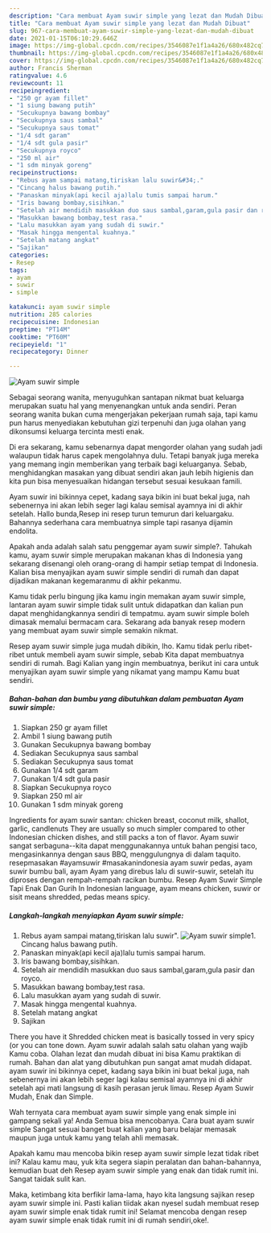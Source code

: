 ```yaml
---
description: "Cara membuat Ayam suwir simple yang lezat dan Mudah Dibuat"
title: "Cara membuat Ayam suwir simple yang lezat dan Mudah Dibuat"
slug: 967-cara-membuat-ayam-suwir-simple-yang-lezat-dan-mudah-dibuat
date: 2021-01-15T06:10:29.646Z
image: https://img-global.cpcdn.com/recipes/3546087e1f1a4a26/680x482cq70/ayam-suwir-simple-foto-resep-utama.jpg
thumbnail: https://img-global.cpcdn.com/recipes/3546087e1f1a4a26/680x482cq70/ayam-suwir-simple-foto-resep-utama.jpg
cover: https://img-global.cpcdn.com/recipes/3546087e1f1a4a26/680x482cq70/ayam-suwir-simple-foto-resep-utama.jpg
author: Francis Sherman
ratingvalue: 4.6
reviewcount: 11
recipeingredient:
- "250 gr ayam fillet"
- "1 siung bawang putih"
- "Secukupnya bawang bombay"
- "Secukupnya saus sambal"
- "Secukupnya saus tomat"
- "1/4 sdt garam"
- "1/4 sdt gula pasir"
- "Secukupnya royco"
- "250 ml air"
- "1 sdm minyak goreng"
recipeinstructions:
- "Rebus ayam sampai matang,tiriskan lalu suwir&#34;."
- "Cincang halus bawang putih."
- "Panaskan minyak(api kecil aja)lalu tumis sampai harum."
- "Iris bawang bombay,sisihkan."
- "Setelah air mendidih masukkan duo saus sambal,garam,gula pasir dan royco."
- "Masukkan bawang bombay,test rasa."
- "Lalu masukkan ayam yang sudah di suwir."
- "Masak hingga mengental kuahnya."
- "Setelah matang angkat"
- "Sajikan"
categories:
- Resep
tags:
- ayam
- suwir
- simple

katakunci: ayam suwir simple 
nutrition: 285 calories
recipecuisine: Indonesian
preptime: "PT14M"
cooktime: "PT60M"
recipeyield: "1"
recipecategory: Dinner

---
```



![Ayam suwir simple](https://img-global.cpcdn.com/recipes/3546087e1f1a4a26/680x482cq70/ayam-suwir-simple-foto-resep-utama.jpg)

Sebagai seorang wanita, menyuguhkan santapan nikmat buat keluarga merupakan suatu hal yang menyenangkan untuk anda sendiri. Peran seorang  wanita bukan cuma mengerjakan pekerjaan rumah saja, tapi kamu pun harus menyediakan kebutuhan gizi terpenuhi dan juga olahan yang dikonsumsi keluarga tercinta mesti enak.

Di era  sekarang, kamu sebenarnya dapat mengorder olahan yang sudah jadi walaupun tidak harus capek mengolahnya dulu. Tetapi banyak juga mereka yang memang ingin memberikan yang terbaik bagi keluarganya. Sebab, menghidangkan masakan yang dibuat sendiri akan jauh lebih higienis dan kita pun bisa menyesuaikan hidangan tersebut sesuai kesukaan famili. 

Ayam suwir ini bikinnya cepet, kadang saya bikin ini buat bekal juga, nah sebenernya ini akan lebih seger lagi kalau semisal ayamnya ini di akhir setelah. Hallo bunda,Resep ini resep turun temurun dari keluargaku. Bahannya sederhana cara membuatnya simple tapi rasanya dijamin endolita.

Apakah anda adalah salah satu penggemar ayam suwir simple?. Tahukah kamu, ayam suwir simple merupakan makanan khas di Indonesia yang sekarang disenangi oleh orang-orang di hampir setiap tempat di Indonesia. Kalian bisa menyajikan ayam suwir simple sendiri di rumah dan dapat dijadikan makanan kegemaranmu di akhir pekanmu.

Kamu tidak perlu bingung jika kamu ingin memakan ayam suwir simple, lantaran ayam suwir simple tidak sulit untuk didapatkan dan kalian pun dapat menghidangkannya sendiri di tempatmu. ayam suwir simple boleh dimasak memalui bermacam cara. Sekarang ada banyak resep modern yang membuat ayam suwir simple semakin nikmat.

Resep ayam suwir simple juga mudah dibikin, lho. Kamu tidak perlu ribet-ribet untuk membeli ayam suwir simple, sebab Kita dapat membuatnya sendiri di rumah. Bagi Kalian yang ingin membuatnya, berikut ini cara untuk menyajikan ayam suwir simple yang nikamat yang mampu Kamu buat sendiri.

<!--inarticleads1-->

##### Bahan-bahan dan bumbu yang dibutuhkan dalam pembuatan Ayam suwir simple:

1. Siapkan 250 gr ayam fillet
1. Ambil 1 siung bawang putih
1. Gunakan Secukupnya bawang bombay
1. Sediakan Secukupnya saus sambal
1. Sediakan Secukupnya saus tomat
1. Gunakan 1/4 sdt garam
1. Gunakan 1/4 sdt gula pasir
1. Siapkan Secukupnya royco
1. Siapkan 250 ml air
1. Gunakan 1 sdm minyak goreng


Ingredients for ayam suwir santan: chicken breast, coconut milk, shallot, garlic, candlenuts They are usually so much simpler compared to other Indonesian chicken dishes, and still packs a ton of flavor. Ayam suwir sangat serbaguna--kita dapat menggunakannya untuk bahan pengisi taco, mengasinkannya dengan saus BBQ, menggulungnya di dalam taquito. resepmasakan #ayamsuwir #masakanindonesia ayam suwir pedas, ayam suwir bumbu bali, ayam Ayam yang direbus lalu di suwir-suwir, setelah itu diproses dengan rempah-rempah racikan bumbu. Resep Ayam Suwir Simple Tapi Enak Dan Gurih In Indonesian language, ayam means chicken, suwir or sisit means shredded, pedas means spicy. 

<!--inarticleads2-->

##### Langkah-langkah menyiapkan Ayam suwir simple:

1. Rebus ayam sampai matang,tiriskan lalu suwir&#34;.
<img src="https://img-global.cpcdn.com/steps/0eba823711f40399/160x128cq70/ayam-suwir-simple-langkah-memasak-1-foto.jpg" alt="Ayam suwir simple">1. Cincang halus bawang putih.
1. Panaskan minyak(api kecil aja)lalu tumis sampai harum.
1. Iris bawang bombay,sisihkan.
1. Setelah air mendidih masukkan duo saus sambal,garam,gula pasir dan royco.
1. Masukkan bawang bombay,test rasa.
1. Lalu masukkan ayam yang sudah di suwir.
1. Masak hingga mengental kuahnya.
1. Setelah matang angkat
1. Sajikan


There you have it Shredded chicken meat is basically tossed in very spicy (or you can tone down. Ayam suwir adalah salah satu olahan yang wajib Kamu coba. Olahan lezat dan mudah dibuat ini bisa Kamu praktikan di rumah. Bahan dan alat yang dibutuhkan pun sangat amat mudah didapat. ayam suwir ini bikinnya cepet, kadang saya bikin ini buat bekal juga, nah sebenernya ini akan lebih seger lagi kalau semisal ayamnya ini di akhir setelah api mati langsung di kasih perasan jeruk limau. Resep Ayam Suwir Mudah, Enak dan Simple. 

Wah ternyata cara membuat ayam suwir simple yang enak simple ini gampang sekali ya! Anda Semua bisa mencobanya. Cara buat ayam suwir simple Sangat sesuai banget buat kalian yang baru belajar memasak maupun juga untuk kamu yang telah ahli memasak.

Apakah kamu mau mencoba bikin resep ayam suwir simple lezat tidak ribet ini? Kalau kamu mau, yuk kita segera siapin peralatan dan bahan-bahannya, kemudian buat deh Resep ayam suwir simple yang enak dan tidak rumit ini. Sangat taidak sulit kan. 

Maka, ketimbang kita berfikir lama-lama, hayo kita langsung sajikan resep ayam suwir simple ini. Pasti kalian tiidak akan nyesel sudah membuat resep ayam suwir simple enak tidak rumit ini! Selamat mencoba dengan resep ayam suwir simple enak tidak rumit ini di rumah sendiri,oke!.

